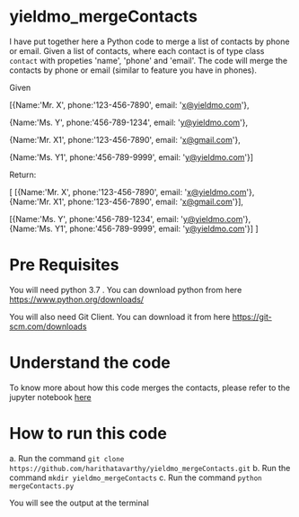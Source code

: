 # yieldmo_mergeContacts
I have put together here a Python code to merge a list of contacts by phone or email. Given a list of contacts, where each contact is of type class `contact` with propeties 'name', 'phone' and 'email'.  The code will merge the contacts by phone or email (similar to feature you have in phones).

  Given

  [{Name:'Mr. X', phone:'123-456-7890', email: 'x@yieldmo.com'},

  {Name:'Ms. Y', phone:'456-789-1234', email: 'y@yieldmo.com'},

  {Name:'Mr. X1', phone:'123-456-7890', email: 'x@gmail.com'},

  {Name:'Ms. Y1', phone:'456-789-9999', email: 'y@yieldmo.com'}]

  Return:

  [ [{Name:'Mr. X', phone:'123-456-7890', email: 'x@yieldmo.com'},{Name:'Mr. X1', phone:'123-456-7890', email: 'x@gmail.com'}],

  [{Name:'Ms. Y', phone:'456-789-1234', email: 'y@yieldmo.com'},{Name:'Ms. Y1', phone:'456-789-9999', email: 'y@yieldmo.com'}] ]

# Pre Requisites
You will need python 3.7 . You can download python from here
https://www.python.org/downloads/

You will also need Git Client. You can download it from here
https://git-scm.com/downloads

# Understand the code
To know more about how this code merges the contacts, please refer to the jupyter notebook [here](
https://github.com/harithatavarthy/yieldmo_mergeContacts/blob/master/mergeContacts.ipynb)


# How to run this code

a. Run the command `git clone https://github.com/harithatavarthy/yieldmo_mergeContacts.git`
b. Run the command `mkdir yieldmo_mergeContacts`
c. Run the command `python mergeContacts.py`

You will see the output at the terminal

